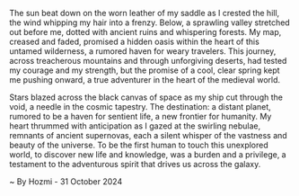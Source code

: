 
The sun beat down on the worn leather of my saddle as I crested the hill, the wind whipping my hair into a frenzy. Below, a sprawling valley stretched out before me, dotted with ancient ruins and whispering forests. My map, creased and faded, promised a hidden oasis within the heart of this untamed wilderness, a rumored haven for weary travelers. This journey, across treacherous mountains and through unforgiving deserts, had tested my courage and my strength, but the promise of a cool, clear spring kept me pushing onward, a true adventurer in the heart of the medieval world.

Stars blazed across the black canvas of space as my ship cut through the void, a needle in the cosmic tapestry. The destination: a distant planet, rumored to be a haven for sentient life, a new frontier for humanity. My heart thrummed with anticipation as I gazed at the swirling nebulae, remnants of ancient supernovas, each a silent whisper of the vastness and beauty of the universe. To be the first human to touch this unexplored world, to discover new life and knowledge, was a burden and a privilege, a testament to the adventurous spirit that drives us across the galaxy. 

~ By Hozmi - 31 October 2024
